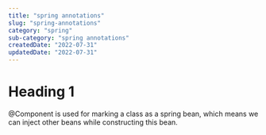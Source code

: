 ```yaml
---
title: "spring annotations"
slug: "spring-annotations"
category: "spring"
sub-category: "spring annotations"
createdDate: "2022-07-31"
updatedDate: "2022-07-31"
---
```


# Heading 1
@Component is used for marking a class as a spring bean, which means we can inject other beans while constructing this bean.